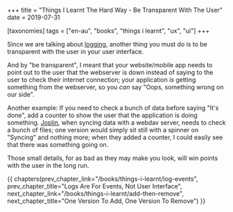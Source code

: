 +++
title = "Things I Learnt The Hard Way - Be Transparent With The User"
date = 2019-07-31

[taxonomies]
tags = ["en-au", "books", "things i learnt", "ux", "ui"]
+++

Since we are talking about [logging](/books/things-i-learnt/log-events),
another thing you must do is to be transparent with the user in your user
interface.

<!-- more -->

And by "be transparent", I meant that your website/mobile app needs to point
out to the user that the webserver is down instead of saying to the user to
check their internet connection; your application _is_ getting something from
the webserver, so you _can_ say "Oops, something wrong on our side".

Another example: If you need to check a bunch of data before saying "It's
done", add a counter to show the user that the application is doing something.
[Joplin](https://joplinapp.org/), when syncing data with a webdav server,
needs to check a bunch of files; one version would simply sit still with a
spinner on "Syncing" and nothing more; when they added a counter, I could
easily see that there was something going on.

Those small details, for as bad as they may make you look, will win points
with the user in the long run.

{{ chapters(prev_chapter_link="/books/things-i-learnt/log-events", prev_chapter_title="Logs Are For Events, Not User Interface", next_chapter_link="/books/things-i-learnt/add-then-remove", next_chapter_title="One Version To Add, One Version To Remove") }}
